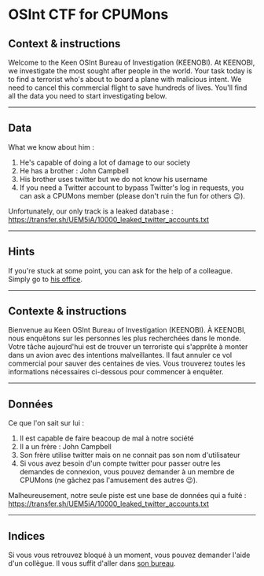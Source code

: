# OSInt CTF for CPUMons

## Context & instructions
Welcome to the Keen OSInt Bureau of Investigation (KEENOBI).
At KEENOBI, we investigate the most sought after people in the world.
Your task today is to find a terrorist who's about to board a plane with malicious intent. We need to cancel this commercial flight to save hundreds of lives. You'll find all the data you need to start investigating below.
___
## Data
What we know about him :
1. He's capable of doing a lot of damage to our society
2. He has a brother : John Campbell
3. His brother uses twitter but we do not know his username
4. If you need a Twitter account to bypass Twitter's log in requests, you can ask a CPUMons member (please don't ruin the fun for others :wink:).

Unfortunately, our only track is a leaked database : https://transfer.sh/UEM5iA/10000_leaked_twitter_accounts.txt
___
## Hints
If you're stuck at some point, you can ask for the help of a colleague.
Simply go to [his office](www.github.com/Nephty/OSInt-CTF/helpful-colleague).
___


## Contexte & instructions
Bienvenue au Keen OSInt Bureau of Investigation (KEENOBI).
À KEENOBI, nous enquêtons sur les personnes les plus recherchées dans le monde.
Votre tâche aujourd'hui est de trouver un terroriste qui s'apprête à monter dans un avion avec des intentions malveillantes. Il faut annuler ce vol commercial pour sauver des centaines de vies. Vous trouverez toutes les informations nécessaires ci-dessous pour commencer à enquêter.
___
## Données
Ce que l'on sait sur lui :
1. Il est capable de faire beacoup de mal à notre société
2. Il a un frère : John Campbell
3. Son frère utilise twitter mais on ne connait pas son nom d'utilisateur
4. Si vous avez besoin d'un compte twitter pour passer outre les demandes de connexion, vous pouvez demander à un membre de CPUMons (ne gâchez pas l'amusement des autres :wink:).

Malheureusement, notre seule piste est une base de données qui a fuité : https://transfer.sh/UEM5iA/10000_leaked_twitter_accounts.txt
___
## Indices
Si vous vous retrouvez bloqué à un moment, vous pouvez demander l'aide d'un collègue.
Il vous suffit d'aller dans [son bureau](www.github.com/Nephty/OSInt-CTF/helpful-colleague).
